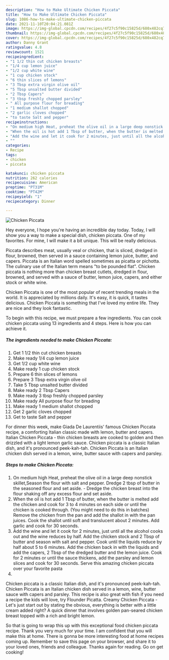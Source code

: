 ```yaml
---
description: "How to Make Ultimate Chicken Piccata"
title: "How to Make Ultimate Chicken Piccata"
slug: 1086-how-to-make-ultimate-chicken-piccata
date: 2021-11-10T20:04:21.081Z
image: https://img-global.cpcdn.com/recipes/4f27c5f90c15825d/680x482cq70/chicken-piccata-recipe-main-photo.jpg
thumbnail: https://img-global.cpcdn.com/recipes/4f27c5f90c15825d/680x482cq70/chicken-piccata-recipe-main-photo.jpg
cover: https://img-global.cpcdn.com/recipes/4f27c5f90c15825d/680x482cq70/chicken-piccata-recipe-main-photo.jpg
author: Danny Grant
ratingvalue: 4.8
reviewcount: 1521
recipeingredient:
- "1 1/2 thin cut chicken breasts"
- "1/4 cup lemon juice"
- "1/2 cup white wine"
- "1 cup chicken stock"
- "6 thin slices of lemons"
- "3 Tbsp extra virgin olive oil"
- "5 Tbsp unsalted butter divided"
- "2 Tbsp Capers"
- "3 tbsp freshly chopped parsley"
- " All purpose flour for breading"
- "1 medium shallot chopped"
- "2 garlic cloves chopped"
- "to taste Salt and pepper"
recipeinstructions:
- "On medium high Heat, preheat the olive oil in a large deep nonstick skillet,Season the flour with salt and pepper. Dredge 2 tbsp of butter in the seasoned flour and set aside. Dredge the chicken breast into the flour shaking off any excess flour and set aside."
- "When the oil is hot add 1 Tbsp of butter, when the butter is melted add the chicken and cook for 3 to 4 minutes on each side or until the chicken is cooked through. (You might need to do this in batches) Remove the chicken from the pan and add the shallot in with the pan juices. Cook the shallot until soft and translucent about 2 minutes. Add garlic and cook for 30 seconds."
- "Add the wine and let it cook for 2 minutes, just until all the alcohol cooks out and the wine reduces by half. Add the chicken stock and 2 Tbsp of butter and season with salt and pepper. Cook until the liquids reduce by half about 5 to 6 minutes. Add the chicken back in with the liquids and add the capers, 2 Tbsp of the dredged butter and the lemon juice. Cook for 2 minutes or until the sauce thickens, add the parsley and lemon slices and cook for 30 seconds. Serve this amazing chicken piccata over your favorite pasta"
- ""
categories:
- Recipe
tags:
- chicken
- piccata

katakunci: chicken piccata 
nutrition: 262 calories
recipecuisine: American
preptime: "PT31M"
cooktime: "PT42M"
recipeyield: "1"
recipecategory: Dinner

---
```



![Chicken Piccata](https://img-global.cpcdn.com/recipes/4f27c5f90c15825d/680x482cq70/chicken-piccata-recipe-main-photo.jpg)

Hey everyone, I hope you're having an incredible day today. Today, I will show you a way to make a special dish, chicken piccata. One of my favorites. For mine, I will make it a bit unique. This will be really delicious.

Piccata describes meat, usually veal or chicken, that is sliced, dredged in flour, browned, then served in a sauce containing lemon juice, butter, and capers. Piccata is an Italian word spelled sometimes as picatta or pichotta. The culinary use of the Italian term means &#34;to be pounded flat&#34;. Chicken piccata is nothing more than chicken breast cutlets, dredged in flour, browned, and served with a sauce of butter, lemon juice, capers, and either stock or white wine.

Chicken Piccata is one of the most popular of recent trending meals in the world. It is appreciated by millions daily. It's easy, it is quick, it tastes delicious. Chicken Piccata is something that I've loved my entire life. They are nice and they look fantastic.


To begin with this recipe, we must prepare a few ingredients. You can cook chicken piccata using 13 ingredients and 4 steps. Here is how you can achieve it.

<!--inarticleads1-->

##### The ingredients needed to make Chicken Piccata:

1. Get 1 1/2 thin cut chicken breasts
1. Make ready 1/4 cup lemon juice
1. Get 1/2 cup white wine
1. Make ready 1 cup chicken stock
1. Prepare 6 thin slices of lemons
1. Prepare 3 Tbsp extra virgin olive oil
1. Take 5 Tbsp unsalted butter divided
1. Make ready 2 Tbsp Capers
1. Make ready 3 tbsp freshly chopped parsley
1. Make ready  All purpose flour for breading
1. Make ready 1 medium shallot chopped
1. Get 2 garlic cloves chopped
1. Get to taste Salt and pepper


For dinner this week, make Giada De Laurentiis&#39; famous Chicken Piccata recipe, a comforting Italian classic made with lemon, butter and capers. Italian Chicken Piccata - thin chicken breasts are cooked to golden and then drizzled with a light lemon garlic sauce. Chicken piccata is a classic Italian dish, and it&#39;s pronounced peek-kah-tah. Chicken Piccata is an Italian chicken dish served in a lemon, wine, butter sauce with capers and parsley. 

<!--inarticleads2-->

##### Steps to make Chicken Piccata:

1. On medium high Heat, preheat the olive oil in a large deep nonstick skillet,Season the flour with salt and pepper. Dredge 2 tbsp of butter in the seasoned flour and set aside. - Dredge the chicken breast into the flour shaking off any excess flour and set aside.
1. When the oil is hot add 1 Tbsp of butter, when the butter is melted add the chicken and cook for 3 to 4 minutes on each side or until the chicken is cooked through. (You might need to do this in batches) Remove the chicken from the pan and add the shallot in with the pan juices. Cook the shallot until soft and translucent about 2 minutes. Add garlic and cook for 30 seconds.
1. Add the wine and let it cook for 2 minutes, just until all the alcohol cooks out and the wine reduces by half. Add the chicken stock and 2 Tbsp of butter and season with salt and pepper. Cook until the liquids reduce by half about 5 to 6 minutes. Add the chicken back in with the liquids and add the capers, 2 Tbsp of the dredged butter and the lemon juice. Cook for 2 minutes or until the sauce thickens, add the parsley and lemon slices and cook for 30 seconds. Serve this amazing chicken piccata over your favorite pasta
1. 


Chicken piccata is a classic Italian dish, and it&#39;s pronounced peek-kah-tah. Chicken Piccata is an Italian chicken dish served in a lemon, wine, butter sauce with capers and parsley. This recipe is also great with fish if you need a recipe the kids will love, try Flounder Picatta. Creamy Chicken Piccata - Let&#39;s just start out by stating the obvious, everything is better with a little cream added right? A quick dinner that involves golden pan-seared chicken breast topped with a rich and bright lemon. 

So that is going to wrap this up with this exceptional food chicken piccata recipe. Thank you very much for your time. I am confident that you will make this at home. There is gonna be more interesting food at home recipes coming up. Remember to save this page on your browser, and share it to your loved ones, friends and colleague. Thanks again for reading. Go on get cooking!
